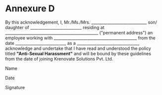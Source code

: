 # **Annexure D**

By this acknowledgement, I, Mr./Ms./Mrs. ____________________________ son/ daughter of __________________________ residing at _______________________________________________ ("permanent address") an employee working with __________________________________________ from the date _________________________, as a _______________________________, acknowledge and undertake that I have read and understood the policy titled **"Anti-Sexual Harassment"** and will be bound by these guidelines from the date of joining Krenovate Solutions Pvt. Ltd.









Name

Date

Signature


